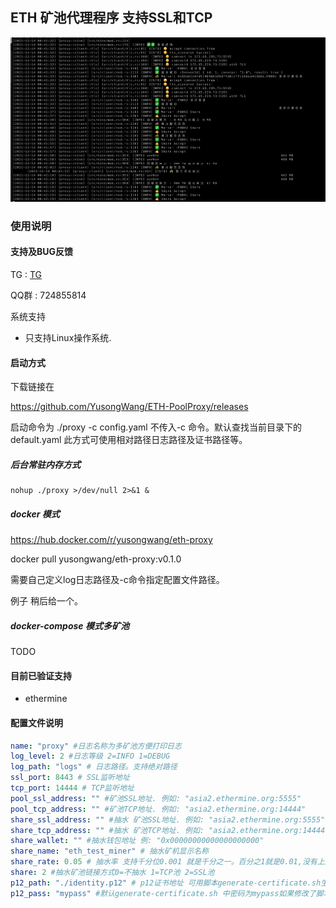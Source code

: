 ## ETH 矿池代理程序 支持SSL和TCP

![image-20211214004236580](proxy.png)



### 使用说明

#### 支持及BUG反馈
TG : [TG](https://t.me/+ZkUDlH2Fecc3MGM1)

QQ群 : 724855814



系统支持

- 只支持Linux操作系统.
#### 启动方式

下载链接在

https://github.com/YusongWang/ETH-PoolProxy/releases

启动命令为
./proxy -c config.yaml
不传入-c 命令。默认查找当前目录下的default.yaml
此方式可使用相对路径日志路径及证书路径等。

##### 后台常驻内存方式
```shell
nohup ./proxy >/dev/null 2>&1 &
```
##### docker 模式

https://hub.docker.com/r/yusongwang/eth-proxy

docker pull yusongwang/eth-proxy:v0.1.0

需要自己定义log日志路径及-c命令指定配置文件路径。

例子 稍后给一个。

##### docker-compose 模式多矿池
TODO

#### 目前已验证支持
- ethermine

#### 配置文件说明
```yaml
name: "proxy" #日志名称为多矿池方便打印日志
log_level: 2 #日志等级 2=INFO 1=DEBUG
log_path: "logs" # 日志路径。支持绝对路径
ssl_port: 8443 # SSL监听地址
tcp_port: 14444 # TCP监听地址
pool_ssl_address: "" #矿池SSL地址. 例如: "asia2.ethermine.org:5555"
pool_tcp_address: "" #矿池TCP地址. 例如: "asia2.ethermine.org:14444"
share_ssl_address: "" #抽水 矿池SSL地址. 例如: "asia2.ethermine.org:5555"
share_tcp_address: "" #抽水 矿池TCP地址. 例如: "asia2.ethermine.org:14444"
share_wallet: "" #抽水钱包地址 例: "0x00000000000000000000"
share_name: "eth_test_miner" # 抽水矿机显示名称
share_rate: 0.05 # 抽水率 支持千分位0.001 就是千分之一。百分之1就是0.01,没有上限
share: 2 #抽水矿池链接方式0=不抽水 1=TCP池 2=SSL池
p12_path: "./identity.p12" # p12证书地址 可用脚本generate-certificate.sh生成
p12_pass: "mypass" #默认generate-certificate.sh 中密码为mypass如果修改了脚本中得密码需要同步修改配置文件中的密码
```
